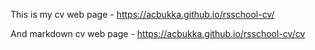 This is my cv web page - https://acbukka.github.io/rsschool-cv/

And markdown cv web page - https://acbukka.github.io/rsschool-cv/cv
